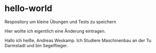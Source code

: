 # hello-world
Respository um kleine Übungen und Tests zu speichern

Hier wollte ich eigentlich eine Änderung eintragen.

Hallo ich heiße, Andreas Weskamp. 
Ich Studiere Maschinenbau an der Tu Darmstadt und bin Segelflieger.
